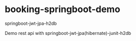 # booking-springboot-demo
springboot-jwt-jpa-h2db

Demo rest api with springboot-jwt-jpa(hibernate)-junit-h2db
